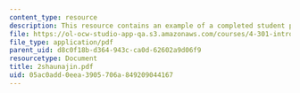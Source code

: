 ```yaml
---
content_type: resource
description: This resource contains an example of a completed student project.
file: https://ol-ocw-studio-app-qa.s3.amazonaws.com/courses/4-301-introduction-to-the-visual-arts-spring-2007/05ac0add0eea3905706a849209044167_2shaunajin.pdf
file_type: application/pdf
parent_uid: d8c0f18b-d364-943c-ca0d-62602a9d06f9
resourcetype: Document
title: 2shaunajin.pdf
uid: 05ac0add-0eea-3905-706a-849209044167
---
```

